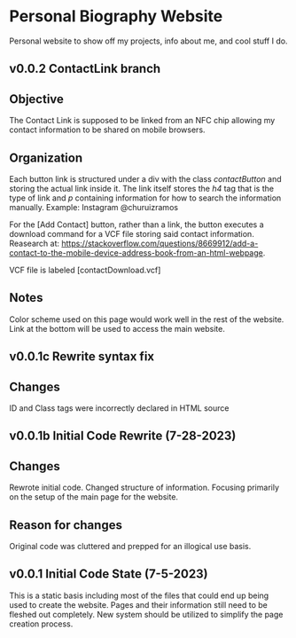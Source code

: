 Personal Biography Website
==========================

Personal website to show off my projects, info about me, and cool stuff I do.

v0.0.2 ContactLink branch
----------------------------------------

## Objective

The Contact Link is supposed to be linked from an NFC chip allowing my contact information to be shared on mobile browsers.

## Organization

Each button link is structured under a div with the class *contactButton* and storing the actual link inside it. The link itself stores the *h4* tag that is the type of link and *p* containing information for how to search the information manually.
Example:
    Instagram
    @churuizramos

For the [Add Contact] button, rather than a link, the button executes a download command for a VCF file storing said contact information. Reasearch at: https://stackoverflow.com/questions/8669912/add-a-contact-to-the-mobile-device-address-book-from-an-html-webpage.

VCF file is labeled [contactDownload.vcf]

## Notes

Color scheme used on this page would work well in the rest of the website. Link at the bottom will be used to access the main website.

v0.0.1c Rewrite syntax fix
----------------------------------------

## Changes
ID and Class tags were incorrectly declared in HTML source

v0.0.1b Initial Code Rewrite (7-28-2023)
----------------------------------------

## Changes

Rewrote initial code. Changed structure of information. Focusing primarily on the setup of the main page for the website.

## Reason for changes

Original code was cluttered and prepped for an illogical use basis.


v0.0.1 Initial Code State (7-5-2023)
----------------------------------------

This is a static basis including most of the files that could end up being used to create the website. Pages and their information still need to be fleshed out completely. New system should be utilized to simplify the page creation process.